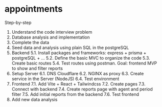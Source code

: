 # appointments

Step-by-step
1. Understand the code interview problem 
2. Database analysis and implementation
3. Complete the data
4. Seed data and analysis using plain SQL in the postgreSQL
5. Backend
5.1. Install packages and frameworks: express + prisma + postgreSQL + ...
5.2. Define the basic MVC to organize the code
5.3. Create basic routes
5.4. Test routes using postman. Goal: frontend MVP to show and filter reports
6. Setup Server
6.1. DNS Cloudflare
6.2. NGINX as proxy
6.3. Create service in the Server (NodeJS)
6.4. Test environment
7. Frontend
7.1. Add Vite + React + Tailwindcss
7.2. Create pages
7.3. Connect with backend
7.4. Create reports page with agent and period filter
7.5. Add initial reports from the backend
7.6. Test frontend
8. Add new data analysis